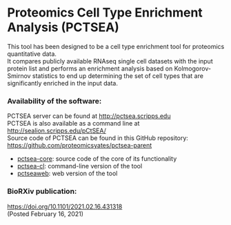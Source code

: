 # Proteomics Cell Type Enrichment Analysis (PCTSEA)

This tool has been designed to be a cell type enrichment tool for proteomics quantitative data.   
It compares publicly available RNAseq single cell datasets with the input protein list and performs an enrichment analysis based on Kolmogorov-Smirnov statistics to end up determining the set of cell types that are significantly enriched in the input data.   
   
### Availability of the software:
PCTSEA server can be found at http://pctsea.scripps.edu   
PCTSEA is also available as a command line at http://sealion.scripps.edu/pCtSEA/  
Source code of PCTSEA can be found in this GitHub repository: https://github.com/proteomicsyates/pctsea-parent   
 - [pctsea-core](https://github.com/proteomicsyates/pctsea-parent/tree/main/pctsea-core): source code of the core of its functionality
 - [pctsea-cl](https://github.com/proteomicsyates/pctsea-parent/tree/main/pctsea-cl): command-line version of the tool
 - [pctseaweb](https://github.com/proteomicsyates/pctsea-parent/tree/main/pctseaweb): web version of the tool  
   
   
### BioRXiv publication:
https://doi.org/10.1101/2021.02.16.431318   
(Posted February 16, 2021)


